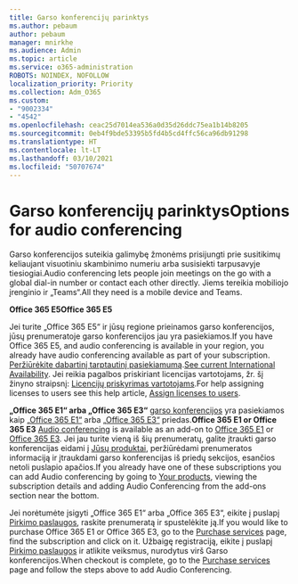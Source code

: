 ```yaml
---
title: Garso konferencijų parinktys
ms.author: pebaum
author: pebaum
manager: mnirkhe
ms.audience: Admin
ms.topic: article
ms.service: o365-administration
ROBOTS: NOINDEX, NOFOLLOW
localization_priority: Priority
ms.collection: Adm_O365
ms.custom:
- "9002334"
- "4542"
ms.openlocfilehash: ceac25d7014ea536a0d35d26ddc75ea1b14b8205
ms.sourcegitcommit: 0eb4f9bde53395b5fd4b5cd4ffc56ca96db91298
ms.translationtype: HT
ms.contentlocale: lt-LT
ms.lasthandoff: 03/10/2021
ms.locfileid: "50707674"
---
```

# <a name="options-for-audio-conferencing"></a><span data-ttu-id="70bdf-102">Garso konferencijų parinktys</span><span class="sxs-lookup"><span data-stu-id="70bdf-102">Options for audio conferencing</span></span>

<span data-ttu-id="70bdf-103">Garso konferencijos suteikia galimybę žmonėms prisijungti prie susitikimų keliaujant visuotiniu skambinimo numeriu arba susisiekti tarpusavyje tiesiogiai.</span><span class="sxs-lookup"><span data-stu-id="70bdf-103">Audio conferencing lets people join meetings on the go with a global dial-in number or contact each other directly.</span></span> <span data-ttu-id="70bdf-104">Jiems tereikia mobiliojo įrenginio ir „Teams“.</span><span class="sxs-lookup"><span data-stu-id="70bdf-104">All they need is a mobile device and Teams.</span></span>

<span data-ttu-id="70bdf-105">**Office 365 E5**</span><span class="sxs-lookup"><span data-stu-id="70bdf-105">**Office 365 E5**</span></span>

<span data-ttu-id="70bdf-106">Jei turite „Office 365 E5“ ir jūsų regione prieinamos garso konferencijos, jūsų prenumeratoje garso konferencijos jau yra pasiekiamos.</span><span class="sxs-lookup"><span data-stu-id="70bdf-106">If you have Office 365 E5, and audio conferencing is available in your region, you already have audio conferencing available as part of your subscription.</span></span> <span data-ttu-id="70bdf-107">[Peržiūrėkite dabartinį tarptautinį pasiekiamumą](https://go.microsoft.com/fwlink/p/?LinkID=839556).</span><span class="sxs-lookup"><span data-stu-id="70bdf-107">[See current International Availability](https://go.microsoft.com/fwlink/p/?LinkID=839556).</span></span> <span data-ttu-id="70bdf-108">Jei reikia pagalbos priskiriant licencijas vartotojams, žr. šį žinyno straipsnį: [Licencijų priskyrimas vartotojams](https://docs.microsoft.com/microsoft-365/admin/manage/assign-licenses-to-users).</span><span class="sxs-lookup"><span data-stu-id="70bdf-108">For help assigning licenses to users see this help article, [Assign licenses to users](https://docs.microsoft.com/microsoft-365/admin/manage/assign-licenses-to-users).</span></span>

<span data-ttu-id="70bdf-109">**„Office 365 E1“ arba „Office 365 E3“**
[garso konferencijos](https://docs.microsoft.com/microsoftteams/audio-conferencing-in-office-365) yra pasiekiamos kaip [„Office 365 E1“](https://www.microsoft.com/microsoft-365/business/office-365-enterprise-e1-business-software) arba [„Office 365 E3“](https://www.microsoft.com/microsoft-365/business/office-365-enterprise-e3-business-software) priedas.</span><span class="sxs-lookup"><span data-stu-id="70bdf-109">**Office 365 E1 or Office 365 E3**
[Audio conferencing](https://docs.microsoft.com/microsoftteams/audio-conferencing-in-office-365) is available as an add-on to [Office 365 E1](https://www.microsoft.com/microsoft-365/business/office-365-enterprise-e1-business-software) or [Office 365 E3](https://www.microsoft.com/microsoft-365/business/office-365-enterprise-e3-business-software).</span></span>  <span data-ttu-id="70bdf-110">Jei jau turite vieną iš šių prenumeratų, galite įtraukti garso konferencijas eidami į [Jūsų produktai](https://go.microsoft.com/fwlink/p/?linkid=842054), peržiūrėdami prenumeratos informaciją ir įtraukdami garso konferencijas iš priedų sekcijos, esančios netoli puslapio apačios.</span><span class="sxs-lookup"><span data-stu-id="70bdf-110">If you already have one of these subscriptions you can add Audio conferencing by going to [Your products](https://go.microsoft.com/fwlink/p/?linkid=842054), viewing the subscription details and adding Audio Conferencing from the add-ons section near the bottom.</span></span>

<span data-ttu-id="70bdf-111">Jei norėtumėte įsigyti „Office 365 E1“ arba „Office 365 E3“, eikite į puslapį [Pirkimo paslaugos](https://go.microsoft.com/fwlink/p/?linkid=868433), raskite prenumeratą ir spustelėkite ją.</span><span class="sxs-lookup"><span data-stu-id="70bdf-111">If you would like to purchase Office 365 E1 or Office 365 E3, go to the [Purchase services](https://go.microsoft.com/fwlink/p/?linkid=868433) page, find the subscription and click on it.</span></span>  <span data-ttu-id="70bdf-112">Užbaigę registraciją, eikite į puslapį [Pirkimo paslaugos](https://go.microsoft.com/fwlink/p/?linkid=868433) ir atlikite veiksmus, nurodytus virš Garso konferencijos.</span><span class="sxs-lookup"><span data-stu-id="70bdf-112">When checkout is complete, go to the [Purchase services](https://go.microsoft.com/fwlink/p/?linkid=868433) page and follow the steps above to add Audio Conferencing.</span></span>
